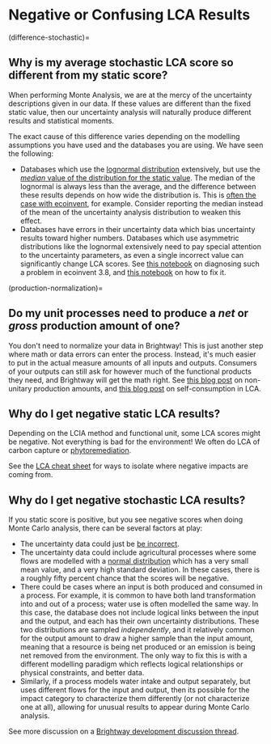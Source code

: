 # Negative or Confusing LCA Results

(difference-stochastic)=
## Why is my average stochastic LCA score so different from my static score?

When performing Monte Analysis, we are at the mercy of the uncertainty descriptions given in our data. If these values are different than the fixed static value, then our uncertainty analysis will naturally produce different results and statistical moments.

The exact cause of this difference varies depending on the modelling assumptions you have used and the databases you are using. We have seen the following:

* Databases which use the [lognormal distribution](https://en.wikipedia.org/wiki/Log-normal_distribution) extensively, but use the [*median* value of the distribution for the static value](https://chris.mutel.org/too-confusing.html). The median of the lognormal is always less than the average, and the difference between these results depends on how wide the distribution is. This is [often the case with ecoinvent](https://chris.mutel.org/ecoinvent-lognormal.html), for example. Consider reporting the median instead of the mean of the uncertainty analysis distribution to weaken this effect.
* Databases have errors in their uncertainty data which bias uncertainty results toward higher numbers. Databases which use asymmetric distributions like the lognormal extensively need to pay special attention to the uncertainty parameters, as even a single incorrect value can significantly change LCA scores. See [this notebook](https://github.com/brightway-lca/brightway2/blob/master/notebooks/Investigating%20interesting%20Monte%20Carlo%20results.ipynb) on diagnosing such a problem in ecoinvent 3.8, and [this notebook](https://github.com/brightway-lca/brightway2/blob/master/notebooks/Fixing%20large%20uncertainty%20distributions.ipynb) on how to fix it.

(production-normalization)=
## Do my unit processes need to produce a *net* or *gross* production amount of one?

You don't need to normalize your data in Brightway! This is just another step where math or data errors can enter the process. Instead, it's much easier to put in the actual measure amounts of all inputs and outputs. Consumers of your outputs can still ask for however much of the functional products they need, and Brightway will get the math right. See [this blog post](https://chris.mutel.org/non-unitary.html) on non-unitary production amounts, and [this blog post](https://chris.mutel.org/too-confusing.html) on self-consumption in LCA.

## Why do I get negative static LCA results?

Depending on the LCIA method and functional unit, some LCA scores might be negative. Not everything is bad for the environment! We often do LCA of carbon capture or [phytoremediation](https://en.wikipedia.org/wiki/Phytoremediation).

See the [LCA cheat sheet](../cheatsheet/lca.md) for ways to isolate where negative impacts are coming from.

## Why do I get negative stochastic LCA results?

If you static score is positive, but you see negative scores when doing Monte Carlo analysis, there can be several factors at play:

* The uncertainty data could just be [be incorrect](difference-stochastic).
* The uncertainty data could include agricultural processes where some flows are modelled with a [normal distribution](https://en.wikipedia.org/wiki/Normal_distribution) which has a very small mean value, and a very high standard deviation. In these cases, there is a roughly fifty percent chance that the scores will be negative.
* There could be cases where an input is both produced and consumed in a process. For example, it is common to have both land transformation into and out of a process; water use is often modelled the same way. In this case, the database does not include logical links between the input and the output, and each has their own uncertainty distributions. These two distributions are sampled *independently*, and it relatively common for the output amount to draw a higher sample than the input amount, meaning that a resource is being net produced or an emission is being net removed from the environment. The only way to fix this is with a different modelling paradigm which reflects logical relationships or physical constraints, and better data.
* Similarly, if a process models water intake and output separately, but uses different flows for the input and output, then its possible for the impact category to characterize them differently (or not characterize one at all), allowing for unusual results to appear during Monte Carlo analysis.

See more discussion on a [Brightway development discussion thread](https://brightway.groups.io/g/development/topic/negative_values_in/105163086).
